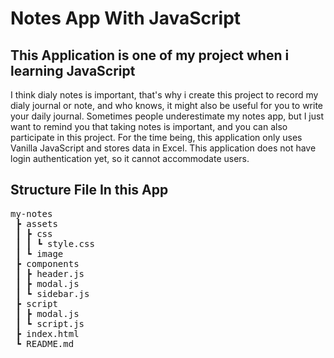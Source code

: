 # Notes App With JavaScript

## This Application is one of my project when i learning JavaScript

I think dialy notes is important, that's why i create this project to record my dialy journal or note, and who knows, it might also be useful for you to write your daily journal. Sometimes people underestimate my notes app, but I just want to remind you that taking notes is important, and you can also participate in this project. For the time being, this application only uses Vanilla JavaScript and stores data in Excel. This application does not have login authentication yet, so it cannot accommodate users.

## Structure File In this App

<pre>
my-notes
 ┣ assets
 ┃ ┣ css
 ┃ ┃ ┗ style.css
 ┃ ┗ image
 ┣ components
 ┃ ┣ header.js
 ┃ ┣ modal.js
 ┃ ┗ sidebar.js
 ┣ script
 ┃ ┣ modal.js
 ┃ ┗ script.js
 ┣ index.html
 ┗ README.md
</pre>

